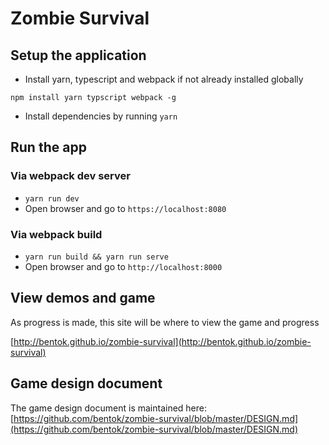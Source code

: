 # Zombie Survival

## Setup the application

- Install yarn, typescript and webpack if not already installed globally

`npm install yarn typscript webpack -g`

- Install dependencies by running `yarn`

## Run the app

### Via webpack dev server

- `yarn run dev`
- Open browser and go to `https://localhost:8080`

### Via webpack build

- `yarn run build && yarn run serve`
- Open browser and go to `http://localhost:8000`

## View demos and game

As progress is made, this site will be where to view the game and progress

[http://bentok.github.io/zombie-survival](http://bentok.github.io/zombie-survival)

## Game design document

The game design document is maintained here: [https://github.com/bentok/zombie-survival/blob/master/DESIGN.md](https://github.com/bentok/zombie-survival/blob/master/DESIGN.md)
